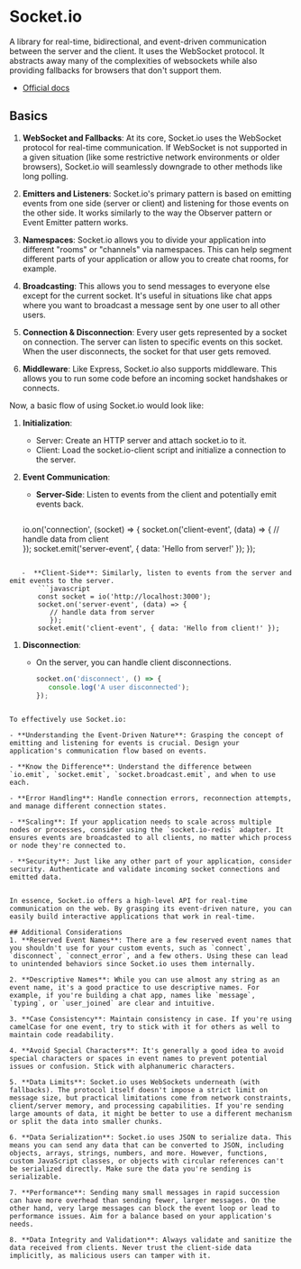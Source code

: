 # Socket.io
A library for real-time, bidirectional, and event-driven communication between the server and the client. It uses the WebSocket protocol.  It abstracts away many of the complexities of websockets while also providing fallbacks for browsers that don't support them.
- [Official docs](https://socket.io/docs/v4)
## Basics

1. **WebSocket and Fallbacks**: At its core, Socket.io uses the WebSocket protocol for real-time communication. If WebSocket is not supported in a given situation (like some restrictive network environments or older browsers), Socket.io will seamlessly downgrade to other methods like long polling.
    
2. **Emitters and Listeners**: Socket.io's primary pattern is based on emitting events from one side (server or client) and listening for those events on the other side. It works similarly to the way the Observer pattern or Event Emitter pattern works.
    
3. **Namespaces**: Socket.io allows you to divide your application into different "rooms" or "channels" via namespaces. This can help segment different parts of your application or allow you to create chat rooms, for example.
    
4. **Broadcasting**: This allows you to send messages to everyone else except for the current socket. It's useful in situations like chat apps where you want to broadcast a message sent by one user to all other users.
    
5. **Connection & Disconnection**: Every user gets represented by a socket on connection. The server can listen to specific events on this socket. When the user disconnects, the socket for that user gets removed.
    
6. **Middleware**: Like Express, Socket.io also supports middleware. This allows you to run some code before an incoming socket handshakes or connects.
    

Now, a basic flow of using Socket.io would look like:

1. **Initialization**:
    
    - Server: Create an HTTP server and attach socket.io to it.
    - Client: Load the socket.io-client script and initialize a connection to the server.
2. **Event Communication**:
    
    - **Server-Side**: Listen to events from the client and potentially emit events back.
        ```javascript
	io.on('connection', (socket) => {
		socket.on('client-event', (data) => {
		     // handle data from client   
		});
	   socket.emit('server-event', { data: 'Hello from server!' });
	});
 ```

	-  **Client-Side**: Similarly, listen to events from the server and emit events to the server.
        ```javascript
        const socket = io('http://localhost:3000'); 
        socket.on('server-event', (data) => {
           // handle data from server 
           }); 
        socket.emit('client-event', { data: 'Hello from client!' });
```
         
1. **Disconnection**:
    
    - On the server, you can handle client disconnections.
        ```javascript
        socket.on('disconnect', () => {
           console.log('A user disconnected');
	    });
```

To effectively use Socket.io:

- **Understanding the Event-Driven Nature**: Grasping the concept of emitting and listening for events is crucial. Design your application's communication flow based on events.
    
- **Know the Difference**: Understand the difference between `io.emit`, `socket.emit`, `socket.broadcast.emit`, and when to use each.
    
- **Error Handling**: Handle connection errors, reconnection attempts, and manage different connection states.
    
- **Scaling**: If your application needs to scale across multiple nodes or processes, consider using the `socket.io-redis` adapter. It ensures events are broadcasted to all clients, no matter which process or node they're connected to.
    
- **Security**: Just like any other part of your application, consider security. Authenticate and validate incoming socket connections and emitted data.
    

In essence, Socket.io offers a high-level API for real-time communication on the web. By grasping its event-driven nature, you can easily build interactive applications that work in real-time.

## Additional Considerations
1. **Reserved Event Names**: There are a few reserved event names that you shouldn't use for your custom events, such as `connect`, `disconnect`, `connect_error`, and a few others. Using these can lead to unintended behaviors since Socket.io uses them internally.
    
2. **Descriptive Names**: While you can use almost any string as an event name, it's a good practice to use descriptive names. For example, if you're building a chat app, names like `message`, `typing`, or `user_joined` are clear and intuitive.
    
3. **Case Consistency**: Maintain consistency in case. If you're using camelCase for one event, try to stick with it for others as well to maintain code readability.
    
4. **Avoid Special Characters**: It's generally a good idea to avoid special characters or spaces in event names to prevent potential issues or confusion. Stick with alphanumeric characters.
    
5. **Data Limits**: Socket.io uses WebSockets underneath (with fallbacks). The protocol itself doesn't impose a strict limit on message size, but practical limitations come from network constraints, client/server memory, and processing capabilities. If you're sending large amounts of data, it might be better to use a different mechanism or split the data into smaller chunks.
    
6. **Data Serialization**: Socket.io uses JSON to serialize data. This means you can send any data that can be converted to JSON, including objects, arrays, strings, numbers, and more. However, functions, custom JavaScript classes, or objects with circular references can't be serialized directly. Make sure the data you're sending is serializable.
    
7. **Performance**: Sending many small messages in rapid succession can have more overhead than sending fewer, larger messages. On the other hand, very large messages can block the event loop or lead to performance issues. Aim for a balance based on your application's needs.
    
8. **Data Integrity and Validation**: Always validate and sanitize the data received from clients. Never trust the client-side data implicitly, as malicious users can tamper with it.